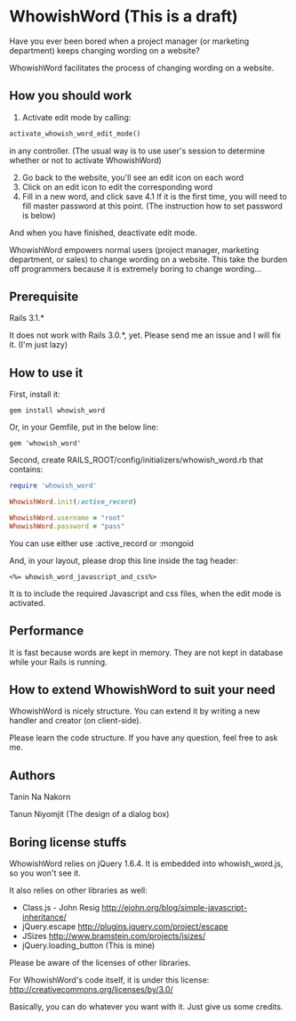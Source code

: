 WhowishWord (This is a draft)
====================

Have you ever been bored when a project manager (or marketing department) keeps changing wording on a website?

WhowishWord facilitates the process of changing wording on a website.


How you should work
-------------------

1. Activate edit mode by calling:
```ruby
activate_whowish_word_edit_mode() 
```
in any controller. (The usual way is to use user's session to determine whether or not to activate WhowishWord)

2. Go back to the website, you'll see an edit icon on each word
3. Click on an edit icon to edit the corresponding word
4. Fill in a new word, and click save
	4.1 If it is the first time, you will need to fill master password at this point. (The instruction how to set password is below)

And when you have finished, deactivate edit mode.

WhowishWord empowers normal users (project manager, marketing department, or sales) to change wording on a website.
This take the burden off programmers because it is extremely boring to change wording...


Prerequisite
-------------------

Rails 3.1.*

It does not work with Rails 3.0.*, yet. Please send me an issue and I will fix it. (I'm just lazy)



How to use it
-------------------

First, install it:
```
gem install whowish_word
```

Or, in your Gemfile, put in the below line:
```
gem 'whowish_word'
```

Second, create RAILS_ROOT/config/initializers/whowish_word.rb that contains:

```ruby
require 'whowish_word'

WhowishWord.init(:active_record)

WhowishWord.username = "root"
WhowishWord.password = "pass"
```

You can use either use :active_record or :mongoid

And, in your layout, please drop this line inside the tag header:

```erb
<%= whowish_word_javascript_and_css%>
```

It is to include the required Javascript and css files, when the edit mode is activated.


Performance
-------------------

It is fast because words are kept in memory. They are not kept in database while your Rails is running.


How to extend WhowishWord to suit your need
-------------------------------------------------

WhowishWord is nicely structure. You can extend it by writing a new handler and creator (on client-side).

Please learn the code structure. If you have any question, feel free to ask me.


Authors
-------------------

Tanin Na Nakorn

Tanun Niyomjit (The design of a dialog box)


Boring license stuffs
-----------------------

WhowishWord relies on jQuery 1.6.4. It is embedded into whowish_word.js, so you won't see it.

It also relies on other libraries as well:

* Class.js - John Resig http://ejohn.org/blog/simple-javascript-inheritance/
* jQuery.escape http://plugins.jquery.com/project/escape
* JSizes http://www.bramstein.com/projects/jsizes/
* jQuery.loading_button (This is mine)

Please be aware of the licenses of other libraries.

For WhowishWord's code itself, it is under this license: http://creativecommons.org/licenses/by/3.0/

Basically, you can do whatever you want with it. Just give us some credits.